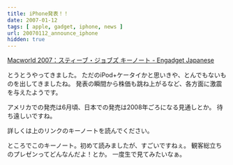 ```yaml
---
title: iPhone発表！！
date: 2007-01-12
tags: [ apple, gadget, iphone, news ]
url: 20070112_announce_iphone
hidden: true
---
```

<a href="http://japanese.engadget.com/2007/01/09/macworld-2007-jobs-keynote/">Macworld 2007：スティーブ・ジョブズ キーノート - Engadget Japanese</a>

とうとうやってきました。
ただのiPod+ケータイかと思いきや、とんでもないものを出してきましたね。
発表の瞬間から株価も跳ね上がるなど、各方面に激震を与えたようです。

アメリカでの発売は6月頃、日本での発売は2008年ごろになる見通しとか。
待ち遠しいですね。

詳しくは上のリンクのキーノートを読んでください。

<!--more-->
ところでこのキーノート。初めて読みましたが、すごいですねぇ。
観客総立ちのプレゼンってどんなんだよ！とか。
一度生で見てみたいなぁ。
